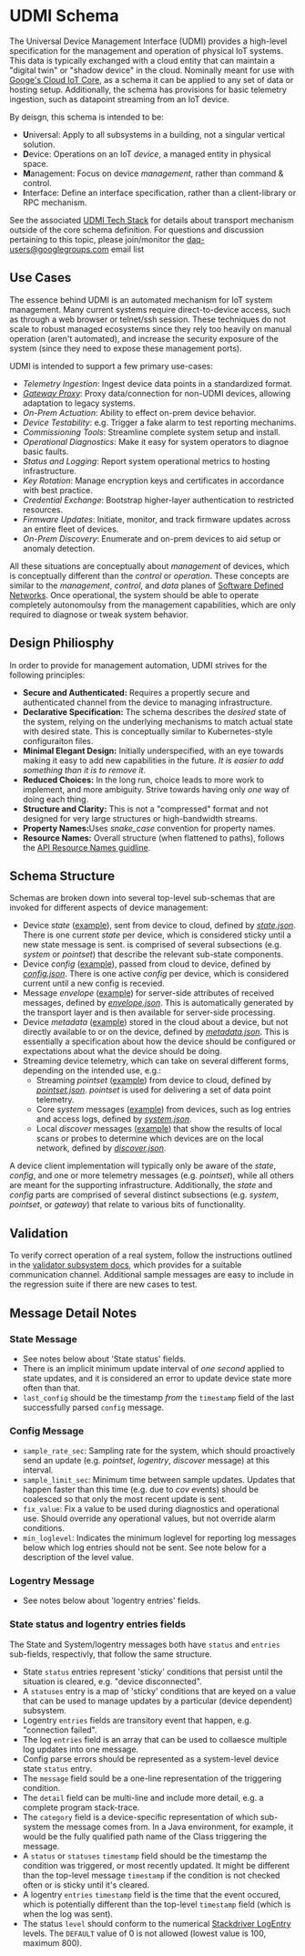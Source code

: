 # UDMI Schema

The Universal Device Management Interface (UDMI) provides a high-level specification for the
management and operation of physical IoT systems. This data is typically exchanged
with a cloud entity that can maintain a "digital twin" or "shadow device" in the cloud.
Nominally meant for use with [Googe's Cloud IoT Core](https://cloud.google.com/iot/docs/),
as a schema it can be applied to any set of data or hosting setup. Additionally, the schema
has provisions for basic telemetry ingestion, such as datapoint streaming from an IoT device.

By deisgn, this schema is intended to be:
* <b>U</b>niversal: Apply to all subsystems in a building, not a singular vertical solution.
* <b>D</b>evice: Operations on an IoT _device_, a managed entity in physical space.
* <b>M</b>anagement: Focus on device _management_, rather than command & control.
* <b>I</b>nterface: Define an interface specification, rather than a client-library or
RPC mechanism.

See the associated [UDMI Tech Stack](docs/tech_stack.md) for details about transport mechanism
outside of the core schema definition. For questions and discussion pertaining to this topic,
please join/monitor the
[daq-users@googlegroups.com](https://groups.google.com/forum/#!forum/daq-users) email list 

## Use Cases

The essence behind UDMI is an automated mechanism for IoT system management. Many current
systems require direct-to-device access, such as through a web browser or telnet/ssh session.
These techniques do not scale to robust managed ecosystems since they rely too heavily on
manual operation (aren't automated), and increase the security exposure of the system
(since they need to expose these management ports).

UDMI is intended to support a few primary use-cases:
* _Telemetry Ingestion_: Ingest device data points in a standardized format.
* [_Gateway Proxy_](docs/gateway.md): Proxy data/connection for non-UDMI devices,
allowing adaptation to legacy systems.
* _On-Prem Actuation_: Ability to effect on-prem device behavior.
* _Device Testability_: e.g. Trigger a fake alarm to test reporting mechanims.
* _Commissioning Tools_: Streamline complete system setup and install.
* _Operational Diagnostics_: Make it easy for system operators to diagnoe basic faults.
* _Status and Logging_: Report system operational metrics to hosting infrastructure.
* _Key Rotation_: Manage encryption keys and certificates in accordance with best practice.
* _Credential Exchange_: Bootstrap higher-layer authentication to restricted resources.
* _Firmware Updates_: Initiate, monitor, and track firmware updates across an entire fleet
of devices.
* _On-Prem Discovery_: Enumerate and on-prem devices to aid setup or anomaly detection.

All these situations are conceptually about _management_ of devices, which is conceptually
different than the _control_ or _operation_. These concepts are similar to the _management_,
_control_, and _data_ planes of
[Software Defined Networks](https://queue.acm.org/detail.cfm?id=2560327).
Once operational, the system should be able to operate completely autonomoulsy from the
management capabilities, which are only required to diagnose or tweak system behavior.

## Design Philiosphy

In order to provide for management automation, UDMI strives for the following principles:
* <b>Secure and Authenticated:</b> Requires a propertly secure and authenticated channel
from the device to managing infrastructure.
* <b>Declarative Specification:</b> The schema describes the _desired_ state of the system,
relying on the underlying mechanisms to match actual state with desired state. This is
conceptually similar to Kubernetes-style configuraiton files.
* <b>Minimal Elegant Design:</b> Initially underspecified, with an eye towards making it easy to
add new capabilities in the future. <em>It is easier to add something than it is to remove it.</em>
* <b>Reduced Choices:</b> In the long run, choice leads to more work
to implement, and more ambiguity. Strive towards having only _one_ way of doing each thing.
* <b>Structure and Clarity:</b> This is not a "compressed" format and not designed for
very large structures or high-bandwidth streams.
* <b>Property Names:</b>Uses <em>snake_case</em> convention for property names.
* <b>Resource Names:</b> Overall structure (when flattened to paths), follows the
[API Resource Names guidline](https://cloud.google.com/apis/design/resource_names).

## Schema Structure

Schemas are broken down into several top-level sub-schemas that are invoked for
different aspects of device management:
* Device _state_ ([example](schema/state.tests/example.json)), sent from device to cloud,
defined by [<em>state.json</em>](schema/state.json). There is one current _state_ per device,
which is considered sticky until a new state message is sent.
is comprised of several subsections (e.g. _system_ or _pointset_) that describe the
relevant sub-state components.
* Device _config_ ([example](schema/config.tests/example.json)), passed from cloud to device,
defined by [<em>config.json</em>](schema/config.json). There is one active _config_ per device,
which is considered current until a new config is recevied.
* Message _envelope_ ([example](schema/envelope.tests/example.json)) for server-side
attributes of received messages, defined by [<em>envelope.json</em>](schema/envelope.json). This is
automatically generated by the transport layer and is then available for server-side
processing.
* Device _metadata_ ([example](schema/metadata.tests/example.json)) stored in the cloud about a device,
but not directly available to or on the device, defined by [<em>metadata.json</em>](schema/metadata.json).
This is essentially a specification about how the device should be configured or
expectations about what the device should be doing.
* Streaming device telemetry, which can take on several different forms, depending on the intended
use, e.g.:
  * Streaming _pointset_ ([example](schema/pointset.tests/example.json)) from device to cloud,
  defined by [<em>pointset.json</em>](schema/pointset.json). _pointset_ is used for delivering a
  set of data point telemetry.
  * Core _system_ messages ([example](schema/system.tests/example.json)) from devices, such as log
  entries and access logs, defined by [<em>system.json</em>](schema/system.json).
  * Local _discover_ messages ([example](schema/discover.tests/example.json)) that show the
  results of local scans or probes to determine which devices are on the local network,
  defined by [<em>discover.json</em>](schema/discover.json).

A device client implementation will typically only be aware of the _state_, _config_, and
one or more telemetry messages (e.g. _pointset_), while all others are meant for the supporting
infrastructure. Additionally, the _state_ and _config_ parts are comprised of several distinct
subsections (e.g. _system_, _pointset_, or _gateway_) that relate to various bits of functionality.

## Validation

To verify correct operation of a real system, follow the instructions outlined in the
[validator subsystem docs](docs/validator.md), which provides for a suitable
communication channel. Additional sample messages are easy to include in the regression
suite if there are new cases to test.

## Message Detail Notes

### State Message

* See notes below about 'State status' fields.
* There is an implicit minimum update interval of _one second_ applied to state updates, and it
is considered an error to update device state more often than that.
* `last_config` should be the timestamp _from_ the `timestamp` field of the last successfully
parsed `config` message.

### Config Message

* `sample_rate_sec`: Sampling rate for the system, which should proactively send an
update (e.g. _pointset_, _logentry_, _discover_ message) at this interval.
* `sample_limit_sec`: Minimum time between sample updates. Updates that happen faster than this time
(e.g. due to _cov_ events) should be coalesced so that only the most recent update is sent.
* `fix_value`: Fix a value to be used during diagnostics and operational use. Should
override any operational values, but not override alarm conditions.
* `min_loglevel`: Indicates the minimum loglevel for reporting log messages below which log entries
should not be sent. See note below for a description of the level value.

### Logentry Message

* See notes below about 'logentry entries' fields.

### State status and logentry entries fields

The State and System/logentry messages both have `status` and `entries` sub-fields, respectivly, that
follow the same structure.
* State `status` entries represent 'sticky' conditions that persist until the situation is cleared,
e.g. "device disconnected".
* A `statuses` entry is a map of 'sticky' conditions that are keyed on a value that can be
used to manage updates by a particular (device dependent) subsystem.
* Logentry `entries` fields are transitory event that happen, e.g. "connection failed".
* The log `entries` field is an array that can be used to collaesce multiple log updates into
one message.
* Config parse errors should be represented as a system-level device state `status` entry.
* The `message` field sould be a one-line representation of the triggering condition.
* The `detail` field can be multi-line and include more detail, e.g. a complete program
stack-trace.
* The `category` field is a device-specific representation of which sub-system the message comes
from. In a Java environment, for example, it would be the fully qualified path name of the Class
triggering the message.
* A `status` or `statuses` `timestamp` field should be the timestamp the condition was triggered,
or most recently updated. It might be different than the top-level message `timestamp` if the
condition is not checked often or is sticky until it's cleared.
* A logentry `entries` `timestamp` field is the time that the event occured, which is potentially
different than the top-level `timestamp` field (which is when the log was sent).
* The status `level` should conform to the numerical
[Stackdriver LogEntry](https://cloud.google.com/logging/docs/reference/v2/rest/v2/LogEntry#logseverity)
levels. The `DEFAULT` value of 0 is not allowed (lowest value is 100, maximum 800).
